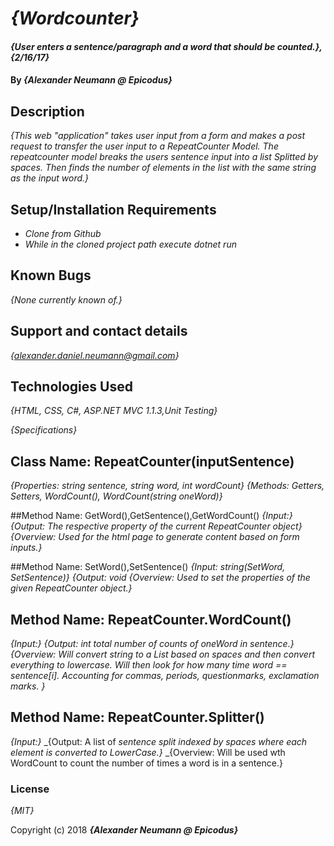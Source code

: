 # _{Wordcounter}_

#### _{User enters a sentence/paragraph and a word that should be counted.}, {2/16/17}_

#### By _**{Alexander Neumann @ Epicodus}**_

## Description

_{This web "application" takes user input from a form and makes a post request to transfer the user input to a RepeatCounter Model. The repeatcounter model breaks the users sentence input into a list Splitted by spaces. Then finds the number of elements in the list with the same string as the input word.}_

## Setup/Installation Requirements

* _Clone from Github_
* _While in the cloned project path execute dotnet run_

## Known Bugs

_{None currently known of.}_

## Support and contact details

_{alexander.daniel.neumann@gmail.com}_

## Technologies Used

_{HTML, CSS, C#, ASP.NET MVC 1.1.3,Unit Testing}_

_{Specifications}_
## Class Name: RepeatCounter(inputSentence)
_{Properties: string sentence, string word, int wordCount}_
_{Methods: Getters, Setters, WordCount(), WordCount(string oneWord)}_

##Method Name: GetWord(),GetSentence(),GetWordCount()
_{Input:}_
_{Output: The respective property of the current RepeatCounter object}_
_{Overview: Used for the html page to generate content based on form inputs.}_

##Method Name: SetWord(),SetSentence()
_{Input: string(SetWord, SetSentence)}_
_{Output: void_
_{Overview: Used to set the properties of the given RepeatCounter object.}_

## Method Name: RepeatCounter.WordCount()
_{Input:}_
_{Output: int total number of counts of oneWord in sentence.}_
_{Overview: Will convert string to a List based on spaces and then convert everything to lowercase. Will then look for how many time word == sentence[i]. Accounting for commas, periods, questionmarks, exclamation marks. }_

## Method Name: RepeatCounter.Splitter()
_{Input:}_
_{Output: A list of _sentence split indexed by spaces where each element is converted to LowerCase.}_
_{Overview: Will be used wth WordCount to count the number of times a word is in a sentence.}

### License

*{MIT}*

Copyright (c) 2018 **_{Alexander Neumann @ Epicodus}_**
